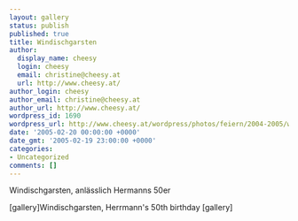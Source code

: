 ```yaml
---
layout: gallery
status: publish
published: true
title: Windischgarsten
author:
  display_name: cheesy
  login: cheesy
  email: christine@cheesy.at
  url: http://www.cheesy.at/
author_login: cheesy
author_email: christine@cheesy.at
author_url: http://www.cheesy.at/
wordpress_id: 1690
wordpress_url: http://www.cheesy.at/wordpress/photos/feiern/2004-2005/windischgarste/
date: '2005-02-20 00:00:00 +0000'
date_gmt: '2005-02-19 23:00:00 +0000'
categories:
- Uncategorized
comments: []
---
```

<!--:de-->Windischgarsten, anlässlich Hermanns 50er
[gallery]<!--:--><!--:en-->Windischgarsten, Herrmann's 50th birthday
[gallery]<!--:-->

